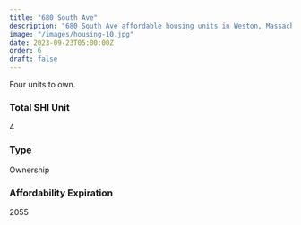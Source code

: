 ```yaml
---
title: "680 South Ave"
description: "680 South Ave affordable housing units in Weston, Massachusetts"
image: "/images/housing-10.jpg"
date: 2023-09-23T05:00:00Z
order: 6
draft: false
---
```

Four units to own.
### Total SHI Unit
4
### Type
Ownership
### Affordability Expiration
2055
